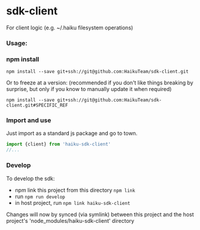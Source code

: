 # sdk-client

For client logic (e.g. ~/.haiku filesystem operations)


### Usage:

### npm install

`npm install --save git+ssh://git@github.com:HaikuTeam/sdk-client.git`  

Or to freeze at a version: (recommended if you don't like things breaking by surprise, but only if you know to manually update it when required)  

`npm install --save git+ssh://git@github.com:HaikuTeam/sdk-client.git#SPECIFIC_REF`

### Import and use

Just import as a standard js package and go to town.

```javascript
import {client} from 'haiku-sdk-client'
//...
```
### Develop

To develop the sdk:

 * npm link this project from this directory `npm link`
 * run `npm run develop`
 * in host project, run `npm link haiku-sdk-client`

 Changes will now by synced (via symlink) between this project and the host project's 'node_modules/haiku-sdk-client' directory